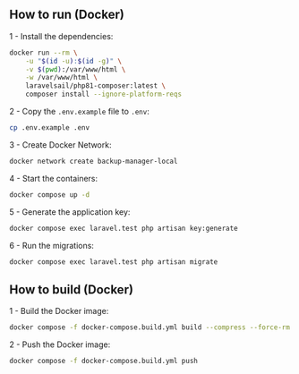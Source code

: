 ## How to run (Docker)

1 - Install the dependencies:

```bash
docker run --rm \
    -u "$(id -u):$(id -g)" \
    -v $(pwd):/var/www/html \
    -w /var/www/html \
    laravelsail/php81-composer:latest \
    composer install --ignore-platform-reqs
```

2 - Copy the `.env.example` file to `.env`:

```bash
cp .env.example .env
```

3 - Create Docker Network:

```bash
docker network create backup-manager-local
```

4 - Start the containers:

```bash
docker compose up -d
```

5 - Generate the application key:

```bash
docker compose exec laravel.test php artisan key:generate
```

6 - Run the migrations:

```bash
docker compose exec laravel.test php artisan migrate
```

## How to build (Docker)

1 - Build the Docker image:

```bash
docker compose -f docker-compose.build.yml build --compress --force-rm --no-cache --parallel --pull
```

2 - Push the Docker image:

```bash
docker compose -f docker-compose.build.yml push
```
